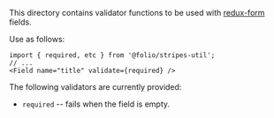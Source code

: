 This directory contains validator functions to be used with [redux-form](https://github.com/erikras/redux-form) fields.

Use as follows:

	import { required, etc } from '@folio/stripes-util';
	// ...
	<Field name="title" validate={required} />

The following validators are currently provided:

* `required` -- fails when the field is empty.
